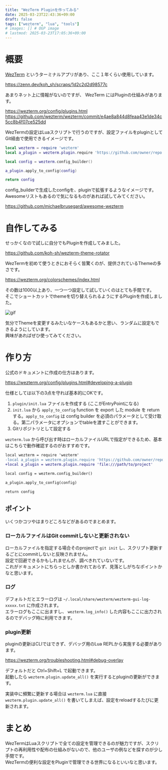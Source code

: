 ```yaml
---
title: "WezTerm Pluginを作ってみる"
date: 2025-03-23T22:43:36+09:00
draft: false
tags: ["wezterm", "lua", "tools"]
# images: [] # OGP image
# lastmod: 2025-03-23T17:05:36+09:00
---
```


# 概要

[WezTerm](https://wezterm.org) というターミナルアプリがあり、ここ１年くらい使用しています。

<https://zenn.dev/koh_sh/scraps/1d2c2d2d98577c>

あまりネット上に情報がないのですが、 WezTerm にはPluginの仕組みがあります。

<https://wezterm.org/config/plugins.html>  
<https://github.com/wezterm/wezterm/commit/e4ae8a844d8feaa43e1de34c5cc8b4f07ce525dd>

WezTermの設定はLuaスクリプトで行うのですが、設定ファイルをpluginとしてGit経由で使用できるイメージです。

```lua
local wezterm = require 'wezterm'
local a_plugin = wezterm.plugin.require 'https://github.com/owner/repo'

local config = wezterm.config_builder()

a_plugin.apply_to_config(config)

return config
```

config_builderで生成したconfigを、pluginで拡張するようなイメージです。  
Awesomeリストもあるので気になるものがあれば試してみてください。

<https://github.com/michaelbrusegard/awesome-wezterm>

# 自作してみる

せっかくなので試しに自分でもPluginを作成してみました。

<https://github.com/koh-sh/wezterm-theme-rotator>

WezTermを初めて使うときにおそらく皆驚くのが、提供されているThemeの多さです。

<https://wezterm.org/colorschemes/index.html>

その数は1000以上あり、一つ一つ設定して試していくのはとても手間です。  
そこでショートカットでthemeを切り替えられるようにするPluginを作成しました。

![gif](/images/wezterm-plugin/1.gif)

気分でThemeを変更するみたいなケースもあるかと思い、ランダムに設定もできるようにしています。  
興味があればぜひ使ってみてください。

# 作り方

公式のドキュメントに作成の仕方はあります。

<https://wezterm.org/config/plugins.html#developing-a-plugin>

仕様としては以下の3点を守れば基本的にOKです。

1. `plugin/init.lua` ファイルを作成する (ここがEntryPointになる)
2. `init.lua` から `apply_to_config` function を export した module を return する。`apply_to_config` は  config builder を必須のパラメータとして受け取る。第二パラメータにオプションでtableを渡すことができます。
3. Gitリポジトリとして設定する

`wezterm.lua` から呼び出す時はローカルファイルURLで指定ができるため、基本はこちらで動作確認するのがおすすめです。

```diff
local wezterm = require 'wezterm'
-local a_plugin = wezterm.plugin.require 'https://github.com/owner/repo'
+local a_plugin = wezterm.plugin.require 'file:///path/to/project'

local config = wezterm.config_builder()

a_plugin.apply_to_config(config)

return config
```

## ポイント

いくつかコツやはまりどころなどがあるのでまとめます。

### ローカルファイルはGit commitしないと更新されない

ローカルファイルを指定する場合そのprojectで `git init` し、スクリプト更新するごとにcommitしないと反映されません。  
設定で回避できるかもしれませんが、調べきれていないです。  
これがドキュメントにちらっとしか書かれておらず、見落としがちなポイントかなと思います。

### ログ

デフォルトだとエラーログは `~/.local/share/wezterm/wezterm-gui-log-xxxxx.txt` に作成されます。  
エラーログもここに出ますし、 `wezterm.log_info()` した内容もここに出力されるのでデバッグ時に利用できます。

### plugin更新

pluginの更新はCLIではできず、デバッグ用のLua REPLから実施する必要があります。

<https://wezterm.org/troubleshooting.html#debug-overlay>

デフォルトだと Ctrl+Shift+L で起動できます。  
起動したら `wezterm.plugin.update_all()` を実行するとpluginの更新ができます。

実装中に頻繁に更新する場合は `wezterm.lua` に直接 `wezterm.plugin.update_all()` を書いてしまえば、設定をreloadするたびに更新されます。

# まとめ

WezTermはLuaスクリプトで全ての設定を管理できるのが魅力ですが、スクリプトの再利用性や配布の仕組みがないので、他のユーザの例などを探すのが少し手間です。  
WezTermの便利な設定をPluginで管理できる世界になるといいなと思います。
